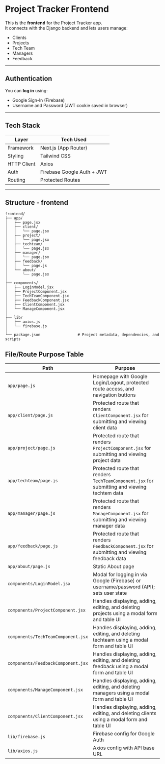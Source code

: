 #  Project Tracker Frontend

This is the **frontend** for the Project Tracker app.  
It connects with the Django backend and lets users manage:

- Clients
-  Projects
-  Tech Team
-  Managers
-  Feedback

---

##  Authentication

You can **log in** using:

- Google Sign-In (Firebase)
- Username and Password (JWT cookie saved in browser)

---

##  Tech Stack

| Layer        | Tech Used         |
|--------------|------------------|
| Framework    | Next.js (App Router) |
| Styling      | Tailwind CSS     |
| HTTP Client  | Axios            |
| Auth         | Firebase Google Auth + JWT |
| Routing      | Protected Routes |

---
## Structure - frontend
``` text
frontend/
├── app/
│   ├── page.jsx                   
│   ├── client/
│   │   └── page.jsx             
│   ├── project/
│   │   └── page.jsx            
│   ├── techteam/
│   │   └── page.jsx             
│   ├── manager/
│   │   └── page.jsx              
│   ├── feedback/
│   │   └── page.js             
│   └── about/
│       └── page.jsx             
│
├── components/
│   ├── LoginModel.jsx          
│   ├── ProjectComponent.jsx    
│   ├── TechTeamComponent.jsx    
│   ├── FeedbackComponent.jsx
│   ├── ClientComponent.jsx    
│   └── ManageComponent.jsx      
│
├── lib/
│   ├── axios.js                 
│   └── firebase.js              
│
└── package.json                 # Project metadata, dependencies, and scripts

```



##  File/Route Purpose Table

| **Path**                       | **Purpose**                                   |
|-------------------------------|-----------------------------------------------|
| `app/page.js`                 | Homepage with Google Login/Logout, protected route access, and navigation buttons|
| `app/client/page.js`          | Protected route that renders `ClientComponent.jsx` for submitting and viewing client data |
| `app/project/page.js`         | Protected route that renders `ProjectComponent.jsx` for submitting and viewing project data  |
| `app/techteam/page.js`        | Protected route that renders `TechTeamComponent.jsx` for submitting and viewing techtem data |
| `app/manager/page.js`         | Protected route that renders `ManageComponent.jsx` for submitting and viewing manager data    |
| `app/feedback/page.js`        | Protected route that renders `FeedbackComponent.jsx` for submitting and viewing feedback  data  |
| `app/about/page.js`           | Static About page                             |
| `components/LoginModel.jsx`        |  Modal for logging in via Google (Firebase) or username/password (API); sets user state |
| `components/ProjectComponent.jsx` | Handles displaying, adding, editing, and deleting projects using a modal form and table UI |
| `components/TechTeamComponent.jsx`|Handles displaying, adding, editing, and deleting techteam using a modal form and table UI |
| `components/FeedbackComponent.jsx`| Handles displaying, adding, editing, and deleting feedback using a modal form and table UI|
| `components/ManageComponent.jsx`| Handles displaying, adding, editing, and deleting managers using a modal form and table UI     |
| `components/ClientComponent.jsx`| Handles displaying, adding, editing, and deleting clients using a modal form and table UI |
| `lib/firebase.js`             | Firebase config for Google Auth               |
| `lib/axios.js`                | Axios config with API base URL                |


